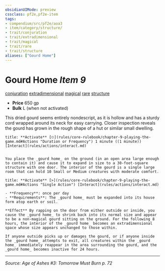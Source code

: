 ```yaml
---
obsidianUIMode: preview
cssclass: pf2e,pf2e-item
tags:
- compendium/src/pf2e/aoa3
- item/category/structure/
- trait/conjuration
- trait/extradimensional
- trait/magical
- trait/rare
- trait/structure
aliases: ["Gourd Home"]
---
```

# Gourd Home *Item 9*  
[conjuration](conjuration.md "Conjuration School Trait")  [extradimensional](extradimensional.md "Extradimensional Effect Trait")  [magical](magical.md "Magical Item Trait")  [rare](rare.md "Rare Rarity Trait")  [structure](structure.md "Structure General Trait")  

- **Price** 650 gp
- **Bulk** L (when not activated)

This dried gourd seems entirely nondescript, as it is hollow and has a sturdy cord wrapped around its neck for easy carrying. Closer inspection reveals the gourd has grown in the rough shape of a hut or similar small dwelling.

```ad-embed-ability
title: **Activate** [⏲](rules/core-rulebook/chapter-9-playing-the-game.md#Actions "Duration or Frequency") 1 minute ((1 minute)) [Interact](rules/actions/interact.md)


You place the _gourd home_ on the ground (in an open area large enough to contain it) and cause it to expand in size to a 30-foot-square structure with one door. The interior of the gourd is a single large room that can hold 10 Small or Medium creatures with moderate comfort.
```

```ad-embed-ability
title: **Activate** [>](rules/core-rulebook/chapter-9-playing-the-game.md#Actions "Single Action") [Interact](rules/actions/interact.md)

- **Frequency**: once per day
- **Requirements**: The _gourd home_ must be expanded into its house form atop earth or soil.

**Effect** By rapping on the door from either outside or inside, you cause the _gourd home_ to shrink back into its normal size and appear to be a non-magical gourd sitting on the ground. For the following 8 hours, the interior of the _gourd home_ becomes an extradimensional space whose size appears unchanged to those within.

If anyone outside picks up or damages the gourd, or if anyone inside the _gourd home_ attempts to exit, all creatures within the _gourd home_ immediately reappear in the area surrounding the gourd, and the _gourd home_ becomes inactive for 24 hours.
```


---
*Source: Age of Ashes #3: Tomorrow Must Burn p. 72*
